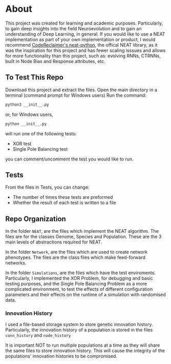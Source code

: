 # About
This project was created for learning and academic purposes. Particularly, to gain deep insights into the field Neuroevolution and to gain an understanding of Deep Learning, in general. If you would like to use a NEAT implementation as part of your own implementation or product, I would recommend [CodeReclaimer's neat-python](https://github.com/CodeReclaimers/neat-python), the offical NEAT library, as it was the inspiration for this project and has fewer scaling isssues and allows for more functionality than this project, such as: evolving RNNs, CTRNNs, built in Node Bias and Response attributes, etc.

## To Test This Repo
Download this project and extract the files.
Open the main directory in a terminal (command prompt for Windows users)
Run the command:
```bash
python3 __init__.py
```
or, for Windows users,
```bash
python __init__.py
```

will run one of the following tests: 
* XOR test
* Single Pole Balancing test

you can comment/uncomment the test you would like to run.

## Tests
From the files in Tests, you can change:
* The number of times these tests are preformed
* Whether the result of each test is written to a file

## Repo Organization
In the folder `NEAT`, are the files which implement the NEAT algorithm. 
The files are for the classes Genome, Species and Population. These are the 3 main levels of abstractions required for NEAT.

In the folder `Network`, are the files which are used to create network phenotypes. 
The files are the class files which make feed-forward networks.

In the folder `Simulations`, are the files which have the test enviroments. 
Particularly, I implemented the XOR Problem, for debugging and basic testing purposes, and the Single Pole Balancing Problem as a more complicated environment, to test the effects of different configuration parameters and their effects on the runtime of a simulation with randomised data.

### Innovation History
I used a file-based storage system to store genetic innovation history. Particularly, the innovation history of a population is stored in the files 
`conn_history` and  `node_history`

It is important NOT to run multiple populations at a time as they will share the same files to store innovation history. This will cause the integrity of the populations' innovation histories to be compromised.
